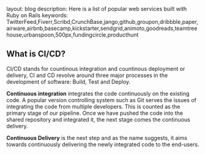layout: blog
description: Here is a list of popular web services built with Ruby on Rails
keywords: TwitterFeed,Fiverr,Scribd,CrunchBase,jango,github,groupon,dribbble,paper,airware,airbnb,basecamp,kickstarter,sendgrid,animoto,goodreads,teamtreehouse,urbanspoon,500px,fundingcircle,producthunt


## What is CI/CD?

CI/CD stands for countinous integration and countinous deployment or delivery, CI and CD revolve around three major processes in the development of software: Build, Test and Deploy.

**Continuous integration** integrates the code continuously on the existing code. A popular version controlling system such as Git serves the issues of integrating the code from multiple developers. This is counted as the primary stage of our pipeline. Once we have pushed the code into the shared repository and integrated it, the next stage comes the continuous delivery.

**Continuous Delivery** is the next step and as the name suggests, it aims towards continuously delivering the newly integrated code to the end-users. 

